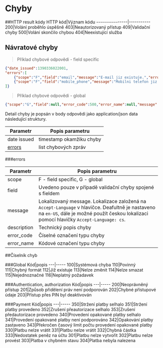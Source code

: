 # Chyby

##HTTP result kódy
HTTP kód|Význam kódu
----------------|-----------
200|Volání proběhlo úspěšně
403|Neautorizovaný přístup
409|Validační chyby
500|Volání skončilo chybou
404|Neexistující služba

## Návratové chyby

> Příklad chybové odpovědi - field specific

```json
{"date_issued":1390336022001,
"errors":[
	{"scope":"F","field":"email","message":"E-mail jiz existuje.","error_code":112,"error_name":"NOT_UNIQUE"},
	{"scope":"F","field":"mobile_phone","message":"Mobilni telefon jiz existuje.","error_code":112,"error_name":"NOT_UNIQUE"}
]}
```

> Příklad chybové odpovědi - global

```json
{"scope":"G","field":null,"error_code":500,"error_name":null,"message":null,"description":null}
```

Detail chyby je popsán v body odpovědi jako application/json data následující struktury.

Parametr|Popis parametru
--------|---------------
date issued|timestamp okamžiku chyby
[errors](#errors)|list chybových zpráv

###errors

Parametr|Popis parametru
--------|---------------
scope|F - field specific, G - global
field|Uvedeno pouze v případě validační chyby spojené s fieldem
message|Lokalizovaný message. Lokalizace založená na ```Accept-Language``` v hlavičce. Deafultně je nastaveno na ```en-US```, dále je možné použít českou lokalizaci pomocí hlavičky ```Accept-Language: cs```.
description|Technický popis chyby
error_code|Číselné označení typu chyby
error_name|Kódové označení typu chyby

##Číselník chyb

###Global
Kód|popis
---|-----
100|Systémová chyba
110|Povinný
111|Chybný formát
112|Již existuje
113|Nelze změnit
114|Nelze smazat
115|Nejednoznačné
116|Neplatný požadavek

###Authentication, authorization
Kód|popis
---|-----
200|Neoprávněný přístup
201|Způsob přidělení práv není podporován
202|Chybné přístupové údaje
203|Přístup přes PIN byl deaktivován

###Payment
Kód|popis
---|-----
350|Stržení platby selhalo
351|Stržení platby provedeno
352|Zrušení přeautorizace selhalo
353|Zrušení předautorizace provedeno
340|Provedení opakované platby selhalo
341|Provedení opakované platby není podporováno
342|Opakování platby zastaveno
343|Překročen časový limit počtu provedení opakované platby
330|Platbu nelze vrátit
331|Platbu nelze vrátit
332|Chybná částka
333|Nedostatek peněz na účtu
301|Platbu nelze vytvořit
302|Platbu nelze provést
303|Platba v chybném stavu
304|Platba nebyla nalezena

